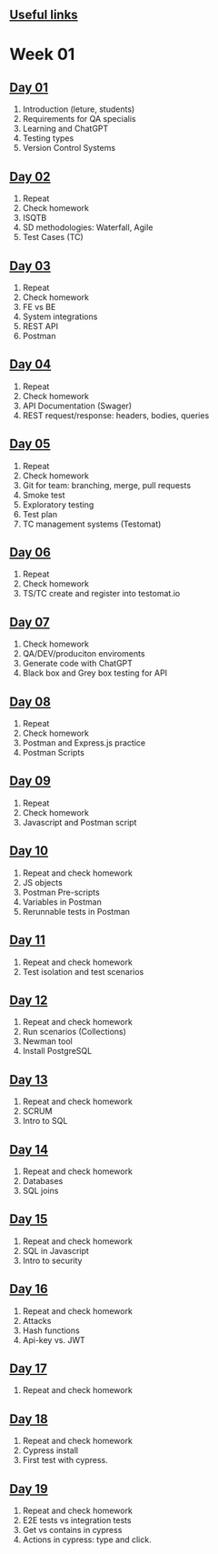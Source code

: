 ## [Useful links](/notes/links.md)

# Week 01
## [Day 01](/notes/notes_day_01.md)

1. Introduction (leture, students)
2. Requirements for QA specialis
3. Learning and ChatGPT
4. Testing types
5. Version Control Systems


## [Day 02](/notes/notes_day_02.md)

1. Repeat
2. Check homework
3. ISQTB
4. SD methodologies: Waterfall, Agile
5. Test Cases (TC)

## [Day 03](/notes/notes_day_03.md)
1. Repeat
2. Check homework
3. FE vs BE
4. System integrations
5. REST API
6. Postman

## [Day 04](/notes/notes_day_04.md)
1. Repeat
2. Check homework
3. API Documentation (Swager)
4. REST request/response: headers, bodies, queries

## [Day 05](/notes/notes_day_05.md)
1. Repeat
2. Check homework
3. Git for team: branching, merge, pull requests
4. Smoke test
5. Exploratory testing
6. Test plan
7. TC management systems (Testomat)

## [Day 06](/notes/notes_day_06.md)
1. Repeat
2. Check homework
3. TS/TC create and register into testomat.io


## [Day 07](/notes/notes_day_07.md)
1. Check homework
3. QA/DEV/produciton enviroments
4. Generate code with ChatGPT
5. Black box and Grey box testing for API

## [Day 08](/notes/notes_day_08.md)
1. Repeat
2. Check homework
3. Postman and Express.js practice
4. Postman Scripts

## [Day 09](/notes/notes_day_09.md)
1. Repeat
2. Check homework
3. Javascript and Postman script

## [Day 10](/notes/notes_day_10.md)
1. Repeat and check homework
2. JS objects
3. Postman Pre-scripts
4. Variables in Postman
5. Rerunnable tests in Postman

## [Day 11](/notes/notes_day_11.md)
1. Repeat and check homework
2. Test isolation and test scenarios

## [Day 12](/notes/notes_day_12.md)
1. Repeat and check homework
2. Run scenarios (Collections)
3. Newman tool
4. Install PostgreSQL

## [Day 13](/notes/notes_day_13.md)
1. Repeat and check homework
2. SCRUM
3. Intro to SQL

## [Day 14](/notes/notes_day_14.md)
1. Repeat and check homework
2. Databases
3. SQL joins

## [Day 15](/notes/notes_day_15.md)
1. Repeat and check homework
2. SQL in Javascript
3. Intro to security

## [Day 16](/notes/notes_day_16.md)
1. Repeat and check homework
2. Attacks
3. Hash functions
4. Api-key vs. JWT

## [Day 17](/notes/notes_day_17.md)
1. Repeat and check homework

## [Day 18](/notes/notes_day_18.md)
1. Repeat and check homework
2. Cypress install
3. First test with cypress.

## [Day 19](/notes/notes_day_18.md)
1. Repeat and check homework
2. E2E tests vs integration tests
3. Get vs contains in cypress
4. Actions in cypress: type and click.


